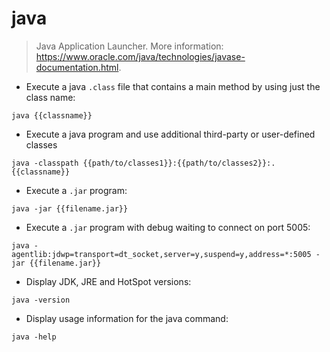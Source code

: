 # java

> Java Application Launcher.
> More information: <https://www.oracle.com/java/technologies/javase-documentation.html>.

- Execute a java `.class` file that contains a main method by using just the class name:

`java {{classname}}`

- Execute a java program and use additional third-party or user-defined classes

`java -classpath {{path/to/classes1}}:{{path/to/classes2}}:. {{classname}}`

- Execute a `.jar` program:

`java -jar {{filename.jar}}`

- Execute a `.jar` program with debug waiting to connect on port 5005:

`java -agentlib:jdwp=transport=dt_socket,server=y,suspend=y,address=*:5005 -jar {{filename.jar}}`

- Display JDK, JRE and HotSpot versions:

`java -version`

- Display usage information for the java command:

`java -help`
